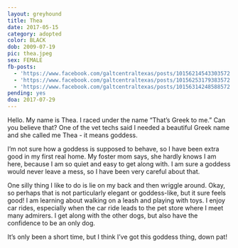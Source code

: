 ```yaml
---
layout: greyhound
title: Thea
date: 2017-05-15
category: adopted
color: BLACK
dob: 2009-07-19
pic: thea.jpeg
sex: FEMALE
fb-posts:
  - 'https://www.facebook.com/galtcentraltexas/posts/10156214543303572:0'
  - 'https://www.facebook.com/galtcentraltexas/posts/10156253179383572'
  - 'https://www.facebook.com/galtcentraltexas/posts/10156314248588572:0'
pending: yes
doa: 2017-07-29
---
```


Hello.  My name is Thea. I raced under the name “That’s Greek to me.”  Can you believe that?  One of the vet techs said I needed a beautiful Greek name and she called me Thea - it means goddess.  

I’m not sure how a goddess is supposed to behave, so I have been extra good in my first real home.  My foster mom says, she hardly knows I am here, because I am so quiet and easy to get along with.  I am sure a goddess would never leave  a mess, so I have been very careful about that.

One silly thing I like to do is lie on my back and then wriggle around.  Okay, so perhaps that is not particularly elegant or goddess-like, but it sure feels good!  I am learning about walking on a leash and playing with toys.  I enjoy car rides, especially when the car ride leads to the pet store where I meet many admirers.  I get along with the other dogs, but also have the confidence to be an only dog.   

It’s only been a short time, but I think I’ve got this goddess thing, down pat!
